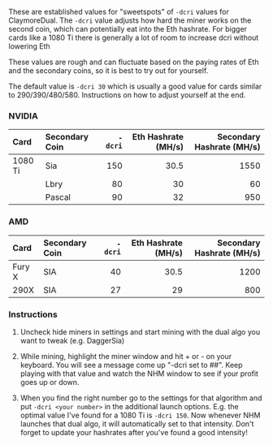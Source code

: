 These are established values for "sweetspots" of `-dcri` values for ClaymoreDual. The `-dcri` value adjusts how hard the miner works on the second coin, which can potentially eat into the Eth hashrate. For bigger cards like a 1080 Ti there is generally a lot of room to increase dcri without lowering Eth

These values are rough and can fluctuate based on the paying rates of Eth and the secondary coins, so it is best to try out for yourself.

The default value is `-dcri 30` which is usually a good value for cards similar to 290/390/480/580. Instructions on how to adjust yourself at the end.

### NVIDIA

| Card            | Secondary Coin | `-dcri` | Eth Hashrate (MH/s) | Secondary Hashrate (MH/s) |
|:----------------|:---------------|--------:|--------------------:|--------------------------:|
|1080 Ti          |Sia             | 150     | 30.5                | 1550                      |
|          |Lbry            | 80     | 30                | 60                      |
|          |Pascal             | 90     | 32                | 950                      |

### AMD

| Card            | Secondary Coin | `-dcri` | Eth Hashrate (MH/s) | Secondary Hashrate (MH/s) |
|:----------------|:---------------|--------:|--------------------:|--------------------------:|
|Fury X           |SIA             | 40      | 30.5                | 1200                      |
|290X             |SIA             | 27      | 29                  | 800                       |

### Instructions

1. Uncheck hide miners in settings and start mining with the dual algo you want to tweak (e.g. DaggerSia)

2. While mining, highlight the miner window and hit + or - on your keyboard. You will see a message come up "-dcri set to ##". Keep playing with that value and watch the NHM window to see if your profit goes up or down. 

3. When you find the right number go to the settings for that algorithm and put `-dcri <your number>` in the additional launch options. E.g. the optimal value I've found for a 1080 Ti is `-dcri 150`. Now whenever NHM launches that dual algo, it will automatically set to that intensity. Don't forget to update your hashrates after you've found a good intensity!
